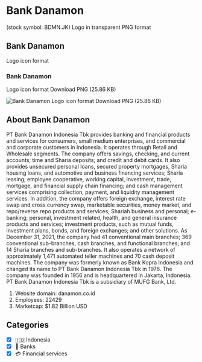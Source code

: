 # Bank Danamon
 (stock symbol: BDMN.JK) Logo in transparent PNG format

## Bank Danamon
 Logo icon format

### Bank Danamon
 Logo icon format Download PNG (25.86 KB)

![Bank Danamon
 Logo icon format Download PNG (25.86 KB)](/img/orig/BDMN.JK-fab6521f.png)

## About Bank Danamon


PT Bank Danamon Indonesia Tbk provides banking and financial products and services for consumers, small medium enterprises, and commercial and corporate customers in Indonesia. It operates through Retail and Wholesale segments. The company offers savings, checking, and current accounts; time and Sharia deposits; and credit and debit cards. It also provides unsecured personal loans, secured property mortgages, Sharia housing loans, and automotive and business financing services; Sharia leasing; employee cooperative, working capital, investment, trade, mortgage, and financial supply chain financing; and cash management services comprising collection, payment, and liquidity management services. In addition, the company offers foreign exchange, interest rate swap and cross currency swap, marketable securities, money market, and repo/reverse repo products and services; Shariah business and personal; e-banking; personal, investment related, health, and general insurance products and services; investment products, such as mutual funds, investment plans, bonds, and foreign exchanges; and other solutions. As December 31, 2021, the company had 41 conventional main branches; 369 conventional sub-branches, cash branches, and functional branches; and 14 Sharia branches and sub-branches. It also operates a network of approximately 1,471 automated teller machines and 70 cash deposit machines. The company was formerly known as Bank Kopra Indonesia and changed its name to PT Bank Danamon Indonesia Tbk in 1976. The company was founded in 1956 and is headquartered in Jakarta, Indonesia. PT Bank Danamon Indonesia Tbk is a subsidiary of MUFG Bank, Ltd.

1. Website domain: danamon.co.id
2. Employees: 22429
3. Marketcap: $1.82 Billion USD


## Categories
- [x] 🇮🇩 Indonesia
- [x] 🏦 Banks
- [x] 💳 Financial services
